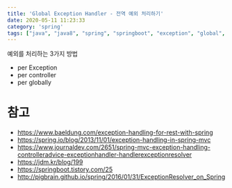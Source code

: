 ```yaml
---
title: 'Global Exception Handler - 전역 예외 처리하기'
date: 2020-05-11 11:23:33
category: 'spring'
tags: ["java", "java8", "spring", "springboot", "exception", "global", "ControllerAdvice", "ExceptionHandler"]
---
```




예외를 처리하는 3가지 방법

- per Exception
- per controller
- per globally

# 참고

* https://www.baeldung.com/exception-handling-for-rest-with-spring
* https://spring.io/blog/2013/11/01/exception-handling-in-spring-mvc
* https://www.journaldev.com/2651/spring-mvc-exception-handling-controlleradvice-exceptionhandler-handlerexceptionresolver
* https://jdm.kr/blog/199
* https://springboot.tistory.com/25
* http://pigbrain.github.io/spring/2016/01/31/ExceptionResolver_on_Spring

